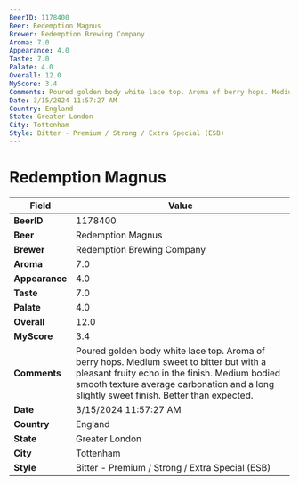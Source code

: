```yaml
---
BeerID: 1178400
Beer: Redemption Magnus
Brewer: Redemption Brewing Company
Aroma: 7.0
Appearance: 4.0
Taste: 7.0
Palate: 4.0
Overall: 12.0
MyScore: 3.4
Comments: Poured golden body white lace top. Aroma of berry hops. Medium sweet to bitter but with a pleasant fruity echo in the finish. Medium bodied smooth texture average carbonation and a long slightly sweet finish. Better than expected.
Date: 3/15/2024 11:57:27 AM
Country: England
State: Greater London
City: Tottenham
Style: Bitter - Premium / Strong / Extra Special (ESB)
---
```


# Redemption Magnus

| Field         | Value |
|---------------|-------|
| **BeerID** | 1178400 |
| **Beer** | Redemption Magnus |
| **Brewer** | Redemption Brewing Company |
| **Aroma** | 7.0 |
| **Appearance** | 4.0 |
| **Taste** | 7.0 |
| **Palate** | 4.0 |
| **Overall** | 12.0 |
| **MyScore** | 3.4 |
| **Comments** | Poured golden body white lace top. Aroma of berry hops. Medium sweet to bitter but with a pleasant fruity echo in the finish. Medium bodied smooth texture average carbonation and a long slightly sweet finish. Better than expected. |
| **Date** | 3/15/2024 11:57:27 AM |
| **Country** | England |
| **State** | Greater London |
| **City** | Tottenham |
| **Style** | Bitter - Premium / Strong / Extra Special (ESB) |
